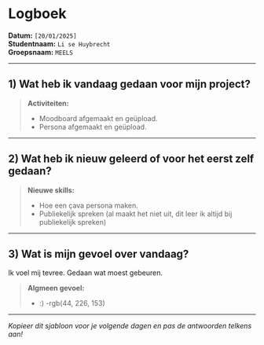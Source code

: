 # Logboek

**Datum:** `[20/01/2025]`  
**Studentnaam:** `Li se Huybrecht`  
**Groepsnaam:** `MEELS`

---

## 1) Wat heb ik vandaag gedaan voor mijn project?

> **Activiteiten:**  
> - Moodboard afgemaakt en geüpload.
> - Persona afgemaakt en geüpload.

---
## 2) Wat heb ik nieuw geleerd of voor het eerst zelf gedaan?

> **Nieuwe skills:**  
> - Hoe een çava persona maken.
> - Publiekelijk spreken (al maakt het niet uit, dit leer ik altijd bij publiekelijk spreken)

---

## 3) Wat is mijn gevoel over vandaag?

Ik voel mij tevree. Gedaan wat moest gebeuren.


> **Algmeen gevoel:**  
> - :)
> -rgb(44, 226, 153)


---

*Kopieer dit sjabloon voor je volgende dagen en pas de antwoorden telkens aan!*
